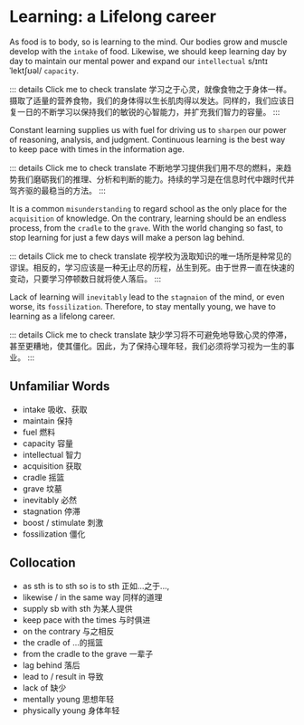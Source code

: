 # Learning: a Lifelong career

As food is to body, so is learning to the mind. Our bodies grow and muscle develop with the `intake` of food. Likewise, we should keep learning day by day to maintain our mental power and expand our `intellectual` s/ɪntɪˈlektʃʊəl/  `capacity`. 

::: details Click me to check translate
学习之于心灵，就像食物之于身体一样。摄取了适量的营养食物，我们的身体得以生长肌肉得以发达。同样的，我们应该日复一日的不断学习以保持我们的敏锐的心智能力，并扩充我们智力的容量。
:::

Constant learning supplies us with fuel for driving us to `sharpen` our power of reasoning, analysis, and judgment. Continuous learning is the best way to keep pace with times in the information age. 

::: details Click me to check translate
不断地学习提供我们用不尽的燃料，来趋势我们磨砺我们的推理、分析和判断的能力。持续的学习是在信息时代中跟时代并驾齐驱的最稳当的方法。
:::

It is a common `misunderstanding` to regard school as the only place for the `acquisition` of knowledge. On the contrary, learning should be an endless process, from the `cradle` to the `grave`. With the world changing so fast, to stop learning for just a few days will make a person lag behind.

::: details Click me to check translate
视学校为汲取知识的唯一场所是种常见的谬误。相反的，学习应该是一种无止尽的历程，丛生到死。由于世界一直在快速的变动，只要学习停顿数日就将使人落后。
:::

Lack of learning will `inevitably` lead to the `stagnaion` of the mind, or even worse, its `fossilization`. Therefore, to stay mentally young, we have to learning as a lifelong career.

::: details Click me to check translate
缺少学习将不可避免地导致心灵的停滞，甚至更糟地，使其僵化。因此，为了保持心理年轻，我们必须将学习视为一生的事业。
:::

## Unfamiliar Words
- intake 吸收、获取
- maintain 保持
- fuel 燃料
- capacity 容量
- intellectual 智力
- acquisition 获取
- cradle 摇篮
- grave 坟墓
- inevitably 必然
- stagnation 停滞
- boost / stimulate 刺激
- fossilization 僵化

## Collocation
- as sth is to sth so is to sth 正如...之于...,
- likewise / in the same way 同样的道理
- supply sb with sth 为某人提供
- keep pace with the times 与时俱进
- on the contrary 与之相反
- the cradle of ...的摇篮
- from the cradle to the grave 一辈子
- lag behind 落后
- lead to / result in 导致
- lack of 缺少
- mentally young 思想年轻
- physically young 身体年轻